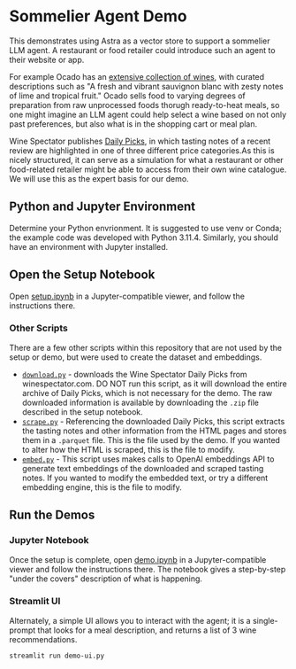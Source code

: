 # Sommelier Agent Demo

This demonstrates using Astra as a vector store to support a sommelier LLM agent. A restaurant or food retailer could introduce such an 
agent to their website or app.

For example Ocado has an [extensive collection of wines](https://www.ocado.com/browse/beer-wine-spirits-43510/wine-135827),
with curated descriptions such as "A fresh and vibrant sauvignon blanc with zesty notes of lime and tropical fruit." Ocado sells food to 
varying degrees of preparation from raw unprocessed foods thorugh ready-to-heat meals, so one might imagine an LLM agent could help 
select a wine based on not only past preferences, but also what is in the shopping cart or meal plan.

Wine Spectator publishes [Daily Picks](https://www.winespectator.com/dailypicks), in which tasting notes of a recent review are highlighted
in one of three different price categories.As this is nicely structured, it can serve as a simulation for what a restaurant or other 
food-related retailer might be able to access from their own wine catalogue. We will use this as the expert basis for our demo.

## Python and Jupyter Environment
Determine your Python envrionment. It is suggested to use venv or Conda; the example code was developed with Python 3.11.4. Similarly,
you should have an environment with Jupyter installed.

## Open the Setup Notebook
Open [setup.ipynb](setup.ipynb) in a Jupyter-compatible viewer, and follow the instructions there.

### Other Scripts
There are a few other scripts within this repository that are not used by the setup or demo, but were used to create the dataset 
and embeddings.

* [`download.py`](download.py) - downloads the Wine Spectator Daily Picks from winespectator.com. DO NOT run this script, as it will 
  download the entire archive of Daily Picks, which is not necessary for the demo. The raw downloaded information is
  available by downloading the `.zip` file described in the setup notebook.
* [`scrape.py`](scrape.py) - Referencing the downloaded Daily Picks, this script extracts the tasting notes and other information
  from the HTML pages and stores them in a `.parquet` file. This is the file used by the demo. If you wanted to alter 
  how the HTML is scraped, this is the file to modify.
* [`embed.py`](embed.py) - This script uses makes calls to OpenAI embeddings API to generate text embeddings of the downloaded and
  scraped tasting notes. If you wanted to modify the embedded text, or try a different embedding engine, this is the 
  file to modify.

## Run the Demos
### Jupyter Notebook
Once the setup is complete, open [demo.ipynb](demo.ipynb) in a Jupyter-compatible viewer and follow the instructions there. The notebook 
gives a step-by-step "under the covers" description of what is happening.

### Streamlit UI
Alternately, a simple UI allows you to interact with the agent; it is a single-prompt that looks for a meal description, and 
returns a list of 3 wine recommendations.

```
streamlit run demo-ui.py
```